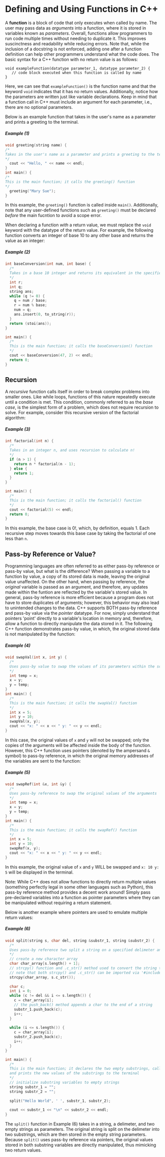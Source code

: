 # Defining and Using Functions in C++
A **function** is a block of code that only executes when called by name. The user may pass data as *arguments* into a 
function, where it is stored in variables known as *parameters*. Overall, functions allow programmers to run code multiple times
without needing to duplicate it. This improves suscinctness and readability while reducing errors. Note that, while the inclusion of a docstring is not
enforced, adding one after a function definition can help other programmers understand what the code does. The basic syntax for a C++ function with no return 
value is as follows:
```
void exampleFunction(datatype parameter_1, datatype parameter_2) {
   // code block executed when this function is called by name
}
```
Here, we can see that `exampleFunction()` is the function name and that the keyword `void` indicates that it has no return values.
Additionally, notice how the parameters are written just like variable declarations. Keep in mind that a function call in C++ must include an 
argument for each parameter, i.e., there are no optional parameters.

Below is an example function that takes in the user's name as a parameter and prints a greeting to the terminal.

##### Example (1)
```c++
void greeting(string name) {
/*
Takes in the user's name as a parameter and prints a greeting to the terminal
*/
  cout << "Hello, " << name << endl;
}
int main() {
/*
This is the main function; it calls the greeting() function
*/
  greeting("Mary Sue");
}
```
In this example, the `greeting()` function is called inside `main()`. Additionally, note that any user-defined functions such as
`greeting()` must be declared *before* the main fucntion to avoid a scope error.

When declaring a function _with_ a return value, we must replace the `void` keyword with the datatype of the return value.
For example, the following function converts an integer of base 10 to any other base and returns the value as an integer:
##### Example (2)
```c++
int baseConversion(int num, int base) {
  /*
  Takes in a base 10 integer and returns its equivalent in the specified base system
  */
  int r;
  int q;
  string ans;
  while (q != 0) {
    q = num / base;
    r = num % base;
    num = q;
    ans.insert(0, to_string(r));
  }
  return (stoi(ans));
}

int main() {
  /*
  This is the main function; it calls the baseConversion() function
  */
  cout << baseConversion(47, 2) << endl;
  return 0;
}
```
## Recursion
A _recursive_ function calls itself in order to break complex problems into smaller ones.
Like while loops, functions of this nature repeatedly execute until a condition is met. This condition, commonly 
referred to as the _base case_, is the simplest form of a problem, which does not require recursion to solve.
For example, consider this recursive version of the factorial algorithm:
##### Example (3)
```c++
int factorial(int n) {
  /*
  Takes in an integer n, and uses recursion to calculate n!
  */
  if (n > 1) {
    return n * factorial(n - 1);
  } else {
    return 1;
  }
}

int main() {
  /*
  This is the main function; it calls the factorial() function
  */
  cout << factorial(5) << endl;
  return 0;
}
```
In this example, the base case is 0!, which, by definition, equals 1. Each recursive step moves towards this base case 
by taking the factorial of one less than `n`.

## Pass-by Reference or Value?
Programming languages are often referred to as either pass-by reference or pass-by value, but what is the difference? 
When passing a variable to a function by value, a copy of its stored data is made, leaving the original value 
unaffected. On the other hand, when passing by reference, the _original_ variable is passed as an argument, and therefore, any updates  
made within the funtion are reflected by the variable's stored value. In general, pass-by reference is more efficient because a program does 
not have to store duplicates of arguments; however, this behavior may also lead to unintended changes to the data. 
C++ supports BOTH pass-by reference and pass-by value via the _pointer_ datatype. For now, simply understand that pointers 'point' directly to a variable's
location in memory and, therefore, allow a function to directly manipulate the data stored in it. 
The following C++ function demonstrates pass-by value, in which, the original stored data is not manipulated by the function:
##### Example (4)
```c++
void swapVal(int x, int y) {
  /*
  Uses pass-by value to swap the values of its parameters within the scope of the function only
  */
  int temp = x;
  x = y;
  y = temp;
}
int main() {
  /*
  This is the main function; it calls the swapVal() function
  */
  int x = 5;
  int y = 10;
  swapVal(x, y);
  cout << "x: " << x << " y: " << y << endl;
}
```
In this case, the original values of `x` and `y` will not be swapped; only the copies of the arguments will be 
affected inside the body of the function. 
However, this C++ function uses pointers (denoted by the ampersand `&` symbol) to pass-by reference, in which the original memory addresses of the variables are sent to the function:
##### Example (5)
```c++
void swapRef(int &x, int &y) {
  /*
  Uses pass-by reference to swap the original values of the arguments
  */
  int temp = x;
  x = y;
  y = temp;
}
int main() {
  /*
  This is the main function; it calls the swapRef() function
  */
  int x = 5;
  int y = 10;
  swapRef(x, y);
  cout << "x: " << x << " y: " << y << endl;
}
```
In this example, the original value of `x` and `y` WILL be swapped and `x: 10 y: 5` will be displayed in the terminal.

Note: While C++ does not allow functions to directly return multiple values (something perfectly legal in some other languages such as Python), 
this pass-by reference method provides a decent work around! Simply pass pre-declared variables into a function as pointer parameters where they can be
manipulated without requiring a return statement.

Below is another example where pointers are used to emulate multiple return values:
##### Example (6)
```c++
void split(string s, char del, string &substr_1, string &substr_2) {
  /*
  Uses pass-by reference two split a string on a specified delimeter and produce two substrings
  */
  // create a new character array
  char char_array[s.length() + 1];
  // strcpy() function and .c_str() method used to convert the string to chars and store them in char_array
  // note that both strcpy() and .c_str() can be imported via '#include <cstring>'
  strcpy(char_array, s.c_str());
  
  char c;
  int i = 0;
  while (c != del && i <= s.length()) {
    c = char_array[i];
    // the push_back() method appends a char to the end of a string
    substr_1.push_back(c);
    i++;
  }
  
  while (i <= s.length()) {
    c = char_array[i];
    substr_2.push_back(c);
    i++;
  }
}

int main() {
  /*
  This is the main function; it declares the two empty substrings, calls the split() function, 
  and prints the new values of the substrings to the terminal
  */
  // initialize substring variables to empty strings
  string substr_1 = "";
  string substr_2 = "";
  
  split("Hello World", ' ', substr_1, substr_2);
  
  cout << substr_1 << "\n" << substr_2 << endl;
}
```
The `split()` function in Example (6) takes in a string, a delimeter, and two empty strings as parameters.
The original string is split on the delimeter into two substrings, which are then stored in the empty string parameters.
Because `split()` uses pass-by reference via pointers, the original values stored in both substring variables are directly 
manipulated, thus mimicking two return values.


